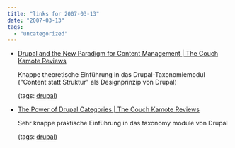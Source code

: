 ```yaml
---
title: "links for 2007-03-13"
date: "2007-03-13"
tags: 
  - "uncategorized"
---
```


- [Drupal and the New Paradigm for Content Management | The Couch Kamote Reviews](http://digitalsolutions.ph/couchkamotereviews/book/view/44)
    
    Knappe theoretische Einführung in das Drupal-Taxonomiemodul ("Content statt Struktur" als Designprinzip von Drupal)
    
    (tags: [drupal](http://del.icio.us/heinzwittenbrink/drupal))
    
- [The Power of Drupal Categories | The Couch Kamote Reviews](http://digitalsolutions.ph/couchkamotereviews/power_drupal_categories)
    
    Sehr knappe praktische Einführung in das taxonomy module von Drupal
    
    (tags: [drupal](http://del.icio.us/heinzwittenbrink/drupal))
